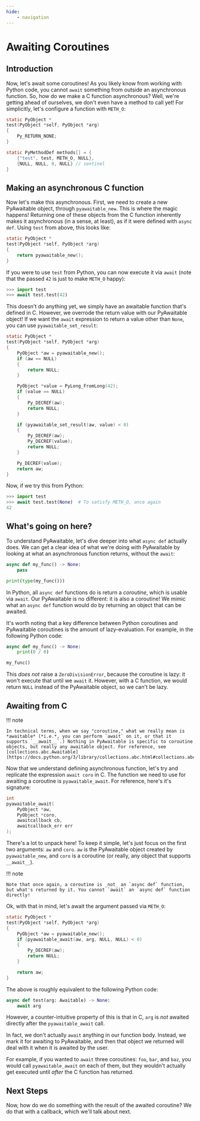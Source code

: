 ```yaml
---
hide:
    - navigation
---
```


# Awaiting Coroutines

## Introduction

Now, let's await some coroutines! As you likely know from working with Python code, you cannot `await` something from outside an asynchronous function. So, how do we make a C function asynchronous? Well, we're getting ahead of ourselves, we don't even have a method to call yet! For simplicitly, let's configure a function with `METH_O`:

```c
static PyObject *
test(PyObject *self, PyObject *arg)
{
    Py_RETURN_NONE;
}

static PyMethodDef methods[] = {
    {"test", test, METH_O, NULL},
    {NULL, NULL, 0, NULL} // sentinel
}
```

## Making an asynchronous C function

Now let's make this asynchronous. First, we need to create a new PyAwaitable object, through `pyawaitable_new`. This is where the magic happens! Returning one of these objects from the C function inherently makes it asynchronous (in a sense, at least), as if it were defined with `async def`. Using `test` from above, this looks like:

```c
static PyObject *
test(PyObject *self, PyObject *arg)
{
    return pyawaitable_new();
}
```

If you were to use `test` from Python, you can now execute it via `await` (note that the passed `42` is just to make `METH_O` happy):

```py
>>> import test
>>> await test.test(42)
```

This doesn't do anything yet, we simply have an awaitable function that's defined in C. However, we overrode the return value with our PyAwaitable object! If we want the `await` expression to return a value other than `None`, you can use `pyawaitable_set_result`:

```c
static PyObject *
test(PyObject *self, PyObject *arg)
{
    PyObject *aw = pyawaitable_new();
    if (aw == NULL)
    {
        return NULL;
    }

    PyObject *value = PyLong_FromLong(42);
    if (value == NULL)
    {
        Py_DECREF(aw);
        return NULL;
    }

    if (pyawaitable_set_result(aw, value) < 0)
    {
        Py_DECREF(aw);
        Py_DECREF(value);
        return NULL;
    }

    Py_DECREF(value);
    return aw;
}
```

Now, if we try this from Python:

```py
>>> import test
>>> await test.test(None)  # To satisfy METH_O, once again
42
```

## What's going on here?

To understand PyAwaitable, let's dive deeper into what `async def` actually does. We can get a clear idea of what we're doing with PyAwaitable by looking at what an asynchronous function returns, without the `await`:

```py
async def my_func() -> None:
    pass

print(type(my_func()))
```

In Python, all `async def` functions do is return a _coroutine_, which is usable via `await`. Our PyAwaitable is no different: it is also a coroutine! We mimic what an `async def` function would do by returning an object that can be awaited.

It's worth noting that a key difference between Python coroutines and PyAwaitable coroutines is the amount of lazy-evaluation. For example, in the following Python code:

```py
async def my_func() -> None:
    print(0 / 0)

my_func()
```

This _does not_ raise a `ZeroDivisionError`, because the coroutine is lazy: it won't execute that until we `await` it. However, with a C function, we would return `NULL` instead of the PyAwaitable object, so we can't be lazy.

## Awaiting from C

!!! note

    In technical terms, when we say "coroutine," what we really mean is *awaitable* (*i.e.*, you can perform `await` on it, or that it supports `__await__`.) Nothing in PyAwaitable is specific to coroutine objects, but really any awaitable object. For reference, see [collections.abc.Awaitable](https://docs.python.org/3/library/collections.abc.html#collections.abc.Awaitable).

Now that we understand defining asynchronous function, let's try and replicate the expression `await coro` in C. The function we need to use for awaiting a coroutine is `pyawaitable_await`. For reference, here's it's signature:

```c
int
pyawaitable_await(
    PyObject *aw,
    PyObject *coro,
    awaitcallback cb,
    awaitcallback_err err
);
```

There's a lot to unpack here! To keep it simple, let's just focus on the first two arguments: `aw` and `coro`. `aw` is the PyAwaitable object created by `pyawaitable_new`, and `coro` is a coroutine (or really, any object that supports `__await__`).

!!! note

    Note that once again, a coroutine is _not_ an `async def` function, but what's returned by it. You cannot `await` an `async def` function directly!

Ok, with that in mind, let's await the argument passed via `METH_O`:

```c
static PyObject *
test(PyObject *self, PyObject *arg)
{
    PyObject *aw = pyawaitable_new();
    if (pyawaitable_await(aw, arg, NULL, NULL) < 0)
    {
        Py_DECREF(aw);
        return NULL;
    }

    return aw;
}
```

The above is roughly equivalent to the following Python code:

```py
async def test(arg: Awaitable) -> None:
    await arg
```

However, a counter-intuitive property of this is that in C, `arg` is _not_ awaited directly after the `pyawaitable_await` call.

In fact, we don't actually `await` anything in our function body. Instead, we mark it for awaiting to PyAwaitable, and then that object we returned will deal with it when it is awaited by the user.

For example, if you wanted to `await` three coroutines: `foo`, `bar`, and `baz`, you would call `pyawaitable_await` on each of them, but they wouldn't actually get executed until _after_ the C function has returned.

## Next Steps

Now, how do we do something with the result of the awaited coroutine? We do that with a callback, which we'll talk about next.
